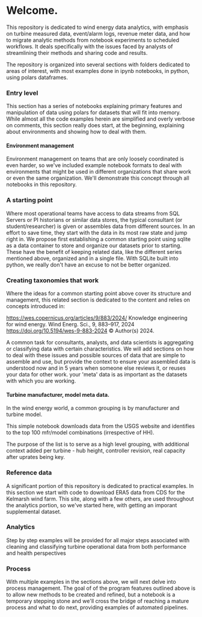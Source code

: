 # Welcome.

This repository is dedicated to wind energy data analytics, with emphasis on turbine measured data, event/alarm logs, revenue meter data, and how to migrate analytic methods from notebook experiments to scheduled workflows.  It deals specifically with the issues faced by analysts of streamlining their methods and sharing code and results.

The repository is organized into several sections with folders dedicated to areas of interest, with most examples done in ipynb notebooks, in python, using polars dataframes.

### Entry level 

This section has a series of notebooks explaining primary features and manipulation of data using polars for datasets that will fit into memory. While almost all the code examples herein are simplified and overly verbose on comments, this section really does start, at the beginning, explaining about environments and showing how to deal with them.

#### Environment management

Environment management on teams that are only loosely coordinated is even harder, so we've included example notebook formats to deal with environments that might be used in different organizations that share work or even the same organization. We'll demonstrate this concept through all notebooks in this repository.

### A starting point

Where most operational teams have access to data streams from SQL Servers or PI historians or similar data stores, the typical consultant (or student/researcher) is given or assembles data from different sources.  In an effort to save time, they start with the data in its most raw state and jump right in.  We propose first establishing a common starting point using sqlite as a data container to store and organize our datasets prior to starting. These have the benefit of keeping related data, like the different series mentioned above, organized and in a single file.  With SQLite built into python, we really don't have an excuse to not be better organized.

### Creating taxonomies that work 

Where the ideas for a common starting point above cover its structure and management, this related section is dedicated to the content and relies on concepts introduced in:

https://wes.copernicus.org/articles/9/883/2024/ 
Knowledge engineering for wind energy.
Wind Energ. Sci., 9, 883–917, 2024
https://doi.org/10.5194/wes-9-883-2024
© Author(s) 2024.

A common task for consultants, analysts, and data scientists is aggregating or classifying data with certain characteristics.  We will add sections on how to deal with these issues and possible sources of data that are simple to assemble and use, but provide the context to ensure your assembled data is understood now and in 5 years when someone else reviews it, or reuses your data for other work.  your 'meta' data is as important as the datasets with which you are working.

#### Turbine manufacturer, model meta data.

In the wind energy world, a common grouping is by manufacturer and turbine model.

This simple notebook downloads data from the USGS website and identifies to the top 100 mfr/model combinations (irrespective of HH).

The purpose of the list is to serve as a high level grouping, with additional context added per turbine - hub height, controller revision, real capacity after uprates being key.


### Reference data

A significant portion of this repository is dedicated to practical examples. In this section we start with code to download ERA5 data from CDS for the Kelmarsh wind farm. This site, along with a few others, are used throughout the analytics portion, so we've started here, with getting an imporant supplemental dataset.



### Analytics

Step by step examples will be provided for all major steps associated with cleaning and classifying turbine operational data from both performance and health perspectives



### Process

With multiple examples in the sections above, we will next delve into process management. The goal of of the program features outlined above is to allow new methods to be created and refined, but a notebook is a temporary stepping stone and we'll cross the bridge of reaching a mature process and what to do next, providing examples of automated pipelines.


